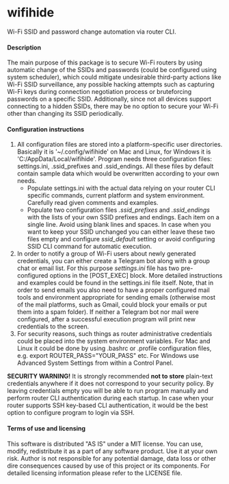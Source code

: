 # wifihide

Wi-Fi SSID and password change automation via router CLI.

#### Description

The main purpose of this package is to secure Wi-Fi routers by using automatic change of the SSIDs and passwords (could be configured using system scheduler), which could mitigate undesirable third-party actions like Wi-Fi SSID surveillance, any possible hacking attempts such as capturing Wi-Fi keys during connection negotiation process or bruteforcing passwords on a specific SSID. Additionally, since not all devices support connecting to a hidden SSIDs, there may be no option to secure your Wi-Fi other than changing its SSID periodically. 

#### Configuration instructions

1. All configuration files are stored into a platform-specific user directories. Basically it is '~/.config/wifihide' on Mac and Linux, for Windows it is 'C:/AppData/Local/wifihide'. Program needs three configuration files: settings.ini, .ssid\_prefixes and .ssid\_endings. All these files by default contain sample data which would be overwritten according to your own needs. 
    - Populate settings.ini with the actual data relying on your router CLI specific commands, current platform and system environment. Carefully read given comments and examples.
    - Populate two configuration files *.ssid\_prefixes* and *.ssid\_endings* with the lists of your own SSID prefixes and endings. Each item on a single line. Avoid using blank lines and spaces. In case when you want to keep your SSID unchanged you can either leave these two files empty and configure *ssid\_default* setting or avoid configuring SSID CLI command for automatic execution.
2. In order to notify a group of Wi-Fi users about newly generated credentials, you can either create a Telegram bot along with a group chat or email list. For this purpose *settings.ini* file has two pre-configured options in the \[POST\_EXEC\] block. More detailed instructions and examples could be found in the settings.ini file itself. Note, that in order to send emails you also need to have a proper configured mail tools and environment appropriate for sending emails (otherwise most of the mail platforms, such as Gmail, could block your emails or put them into a spam folder). If neither a Telegram bot nor mail were configured, after a successful execution program will print new credentials to the screen.
3. For security reasons, such things as router administrative credentials could be placed into the system environment variables. For Mac and Linux it could be done by using .bashrc or .profile configuration files, e.g. export ROUTER\_PASS="YOUR\_PASS" etc. For Windows use Advanced System Settings from within a Control Panel.

**SECURITY WARNING!** It is strongly recommended **not to store** plain-text credentials anywhere if it does not correspond to your security policy. By leaving credentials empty you will be able to run program manually and perform router CLI authentication during each startup. In case when your router supports SSH key-based CLI authentication, it would be the best option to configure program to login via SSH.

#### Terms of use and licensing

This software is distributed "AS IS" under a MIT license. You can use, modify, redistribute it as a part of any software product. Use it at your own risk. Author is not responsible for any potential damage, data loss or other dire consequences caused by use of this project or its components. For detailed licensing information please refer to the LICENSE file.
